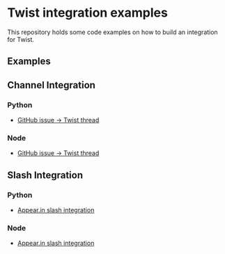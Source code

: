 Twist integration examples
==========================

This repository holds some code examples on how to build an
integration for Twist.

Examples
--------

## Channel Integration

### Python
* [GitHub issue -> Twist thread](channel_integration/python/)

### Node
* [GitHub issue -> Twist thread](channel_integration/node/)

## Slash Integration

### Python
* [Appear.in slash integration](slash_integration/python/)

### Node
* [Appear.in slash integration](slash_integration/node/)

